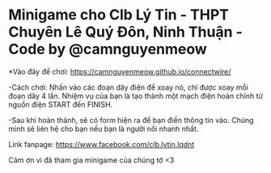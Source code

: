 # Minigame cho Clb Lý Tin - THPT Chuyên Lê Quý Đôn, Ninh Thuận - Code by @camnguyenmeow
*Vào đây để chơi: https://camnguyenmeow.github.io/connectwire/

-Cách chơi: Nhấn vào các đoạn dây điện để xoay nó, chỉ được xoay mỗi đoạn dây 4 lần. Nhiệm vụ của bạn là tạo thành một mạch điện hoàn chỉnh từ nguồn điện START đến FINISH.

-Sau khi hoàn thành, sẽ có form hiện ra để bạn điền thông tin vào. Chúng mình sẽ liên hệ cho bạn nếu bạn là người nối nhanh nhất.

Link fanpage: https://www.facebook.com/clb.lytin.lqdnt

Cảm ơn vì đã tham gia minigame của chúng tớ <3
